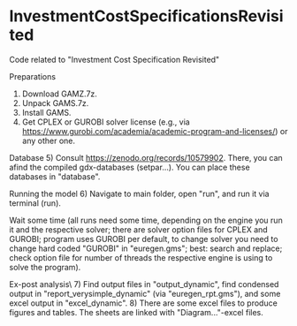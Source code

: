# InvestmentCostSpecificationsRevisited
Code related to "Investment Cost Specification Revisited"

Preparations
1) Download GAMZ.7z.
2) Unpack GAMS.7z.
3) Install GAMS.
4) Get CPLEX or GUROBI solver license (e.g., via https://www.gurobi.com/academia/academic-program-and-licenses/) or any other one.

Database
5) Consult https://zenodo.org/records/10579902. There, you can afind the compiled gdx-databases (setpar...). You can place these databases in "database". 

Running the model
6) Navigate to main folder, open "run", and run it via terminal (run). 

  Wait some time (all runs need some time, depending on the engine you run it and the respective solver; there are solver option files for CPLEX and GUROBI; program uses GUROBI per default, to change solver you need to change hard coded "GUROBI" in "euregen.gms"; best: search and replace; check option file for number of threads the respective engine is using   to solve the program).

Ex-post analysis\\
7) Find output files in "output_dynamic", find condensed output in "report_verysimple_dynamic" (via "euregen_rpt.gms"), and some excel output in "excel_dynamic".
8) There are some excel files to produce figures and tables. The sheets are linked with "Diagram..."-excel files.
